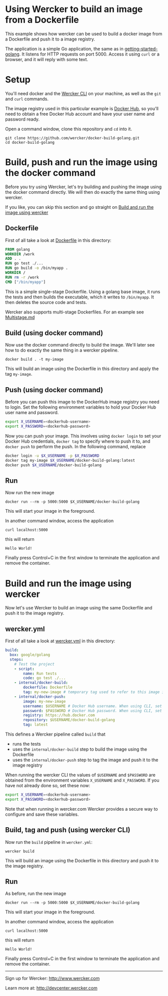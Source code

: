 # Using Wercker to build an image from a Dockerfile

This example shows how wercker can be used to build a docker image from a Dockerfile and push it to a image registry.

The application is a simple Go application, the same as in [getting-started-golang](https://github.com/wercker/getting-started-golang).
It listens for HTTP requests on port 5000. Access it using `curl` or a browser, and it will reply with some text.

# Setup

You'll need docker and the [Wercker CLI](http://www.wercker.com/cli) on your machine, as well as the `git` and `curl` commands.

The image registry used in this particular example is [Docker Hub](https://hub.docker.com/), so you'll need to obtain a free Docker Hub account and have your user name and password ready.  

Open a command window, clone this repository and `cd` into it.
```
git clone https://github.com/wercker/docker-build-golang.git
cd docker-build-golang
```

# Build, push and run the image using the docker command 

Before you try using Wercker, let's try building and pushing the image using the docker command directly.
We will then do exactly the same thing using wercker. 

If you like, you can skip this section and go straight on [Build and run the image using wercker](#build-and-run-the-image-using-wercker)

## Dockerfile

First of all take a look at [Dockerfile](Dockerfile) in this directory:
``` Dockerfile
FROM golang  
WORKDIR /work
ADD . .
RUN go test ./...
RUN go build -o /bin/myapp .
WORKDIR /
RUN rm -r /work
CMD ["/bin/myapp"]  
```
This is a simple single-stage Dockerfile. Using a golang base image, it runs the tests and then builds the executable, which it writes to `/bin/myapp`.
It then deletes the source code and tests.

Wercker also supports multi-stage Dockerfiles. For an example see [Multistage.md](Multistage.md)

## Build (using docker command)

Now use the docker command directly to build the image. We'll later see how to do exactly the same thing in a wercker pipeline.
```
docker build . -t my-image
```
This will build an image using the Dockerfile in this directory and apply the tag `my-image`.

## Push (using docker command)

Before you can push this image to the DockerHub image registry you need to login. Set the following environment variables to hold your Docker Hub user name and password. 
``` bash
export X_USERNAME=<dockerhub-username>
export X_PASSWORD=<dockerhub-password>
```

Now you can push your image. This involves using `docker login` to set your Docker Hub credentials, `docker tag` to specify where to push it to, and `docker push` to perform the push.
In the following command, replace 
``` bash
docker login -u $X_USERNAME -p $X_PASSWORD
docker tag my-image $X_USERNAME/docker-build-golang:latest
docker push $X_USERNAME/docker-build-golang
```

## Run

Now run the new image
```
docker run --rm -p 5000:5000 $X_USERNAME/docker-build-golang
```
This will start your image in the foreground.

In another command window, access the application 
```
curl localhost:5000
```
this will return
```
Hello World!
```
Finally press Control+C in the first window to terminate the application and remove the container.

# Build and run the image using wercker 

Now let's use Wercker to build an image using the same Dockerfile and push it to the image registry.

## wercker.yml

First of all take a look at [wercker.yml](wercker.yml) in this directory:
``` yml
build:
  box: google/golang
  steps:
    # Test the project
    - script:
        name: Run tests
        code: go test ./...     
    - internal/docker-build: 
        dockerfile: Dockerfile 
        tag: my-new-image # temporary tag used to refer to this image in a subsequent step
    - internal/docker-push: 
        image: my-new-image
        username: $USERNAME # Docker Hub username. When using CLI, set using "export X_USERNAME=<username>"  
        password: $PASSWORD # Docker Hub password. When using CLI, set using "export X_PASSWORD=<password>" 
        registry: https://hub.docker.com
        repository: $USERNAME/docker-build-golang
        tag: latest
```
This defines a Wercker pipeline called `build` that 
* runs the tests 
* uses the `internal/docker-build` step to build the image using the Dockerfile 
* uses the `internal/docker-push` step to tag the image and push it to the image registry

When running the wercker CLI the values of `$USERNAME` and `$PASSWORD` are obtained from the environment variables `X_USERNAME` and `X_PASSWORD`.
If you have not already done so, set these now:

``` bash
export X_USERNAME=<dockerhub-username>
export X_PASSWORD=<dockerhub-password>
```
Note that when running in wercker.com Wercker provides a secure way to configure and save these variables. 

## Build, tag and push (using wercker CLI)

Now run the `build` pipeline in `wercker.yml`:
```
wercker build
```
This will build an image using the Dockerfile in this directory and push it to the image registry.

## Run

As before, run the new image
```
docker run --rm -p 5000:5000 $X_USERNAME/docker-build-golang
```
This will start your image in the foreground.

In another command window, access the application 
```
curl localhost:5000
```
this will return
```
Hello World!
```
Finally press Control+C in the first window to terminate the application and remove the container.

---
Sign up for Wercker: http://www.wercker.com

Learn more at: http://devcenter.wercker.com
